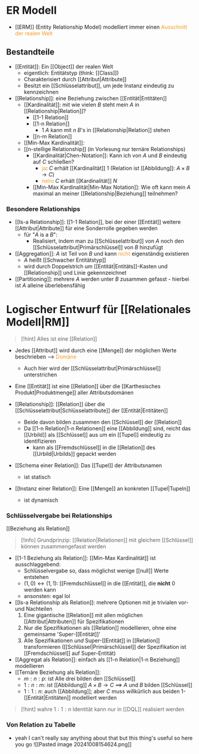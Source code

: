 # ER Modell

- [[ERM]] (Entity Relationship Model) modelliert immer einen <span style="color:rgb(245, 154, 35)">Ausschnitt der realen Welt</span> 

## Bestandteile
- [[Entität]]: Ein [[Object]] der realen Welt
	- eigentlich: Entitätstyp (think: [[Class]])
	- Charakterisiert durch [[Attribut|Attribute]]
	- Besitzt ein [[Schlüsselattribut]], um jede Instanz eindeutig zu kennzeichnen
- [[Relationship]]: eine Beziehung zwischen [[Entität|Entitäten]]
	- [[Kardinalität]]: mit wie vielen $B$ steht mein $A$ in [[Relationship|Relation]]?
		- [[1-1 Relation]]
		- [[1-n Relation]]
			- $1$ $A$ kann mit $n$ $B$'s in [[Relationship|Relation]] stehen
		- [[n-m Relation]]
	- [[Min-Max Kardinalität]]: 
	- [[n-stellige Relationship]] (in Vorlesung nur ternäre Relationships)
		- [[Kardinalität|Chen-Notation]]: Kann ich von $A$ und $B$ eindeutig auf $C$ schließen?
			- <span style="color:rgb(245, 154, 35)">ja</span>: $C$ erhält [[Kardinalität]] $1$ (Relation ist [[Abbildung]]: $A \times B \rightarrow C$)
			- <span style="color:rgb(245, 154, 35)">nein</span>: $C$ erhält [[Kardinalität]] $N$
		- [[Min-Max Kardinalität|Min-Max Notation]]: Wie oft kann mein $A$ maximal an meiner [[Relationship|Beziehung]] teilnehmen? 
### Besondere Relationships
- [[Is-a Relationship]]: [[1-1 Relation]], bei der einer [[Entität]] weitere [[Attribut|Attribute]] für eine Sonderrolle gegeben werden
	- für "$A$ is a $B$":
		- Realisiert, indem man zu [[Schlüsselattribut]] von $A$ noch den [[Schlüsselattribut|Primärschlüssel]] von $B$ hinzufügt
- [[Aggregation]]: $A$ ist Teil von $B$ und kann <span style="color:rgb(245, 154, 35)">nicht</span> eigenständig existieren
	- $A$ heißt [[Schwacher Entitätstyp]]
	- wird durch Doppelstrich um [[Entität|Entitäts]]-Kasten und [[Relationship]] und Linie gekennzeichnet
- [[Partitioning]]: mehrere $A$ werden unter $B$ zusammen gefasst - hierbei ist $A$ alleine überlebensfähig

# Logischer Entwurf für [[Relationales Modell|RM]] 
> [!hint] Alles ist eine [[Relation]]

- Jedes [[Attribut]] wird durch eine [[Menge]] der möglichen Werte beschrieben --> <span style="color:rgb(245, 154, 35)">Domäne</span> 
	- Auch hier wird der [[Schlüsselattribut|Primärschlüssel]] unterstrichen
- Eine [[Entität]] ist eine [[Relation]] über die [[Karthesisches Produkt|Produktmenge]] aller Attributsdomänen
- [[Relationship]]: [[Relation]] über die [[Schlüsselattribut|Schlüsselattribute]] der [[Entität|Entitäten]]
	- Beide davon bilden zusammen den [[Schlüssel]] der [[Relation]]
	- Da [[1-n Relation|1-n Relationen]] eine [[Abbildung]] sind, reicht das [[Urbild]] als [[Schlüssel]] aus um ein [[Tupel]] eindeutig zu identifizieren
		- kann als [[Fremdschlüssel]] in die [[Relation]] des [[Urbild|Urbilds]] gepackt werden

- [[Schema einer Relation]]: Das [[Tupel]] der Attributsnamen
	- ist statisch
- [[Instanz einer Relation]]: Eine [[Menge]] an konkreten [[Tupel|Tupeln]]
	- ist dynamisch


### Schlüsselvergabe bei Relationships
[[Beziehung als Relation]]
> [!info] Grundprinzip: [[Relation|Relationen]] mit gleichem [[Schlüssel]] können zusammengefasst werden

- [[1-1 Beziehung als Relation]]: [[Min-Max Kardinalität]] ist ausschlaggebend:
	- Schlüsselvergabe so, dass möglichst wenige [[null]] Werte entstehen
	- $(1, 0) \leftrightarrow (1, 1)$: [[Fremdschlüssel]] in die [[Entität]], die **nicht** $0$ werden kann
	- ansonsten: egal lol
- [[Is-a Relationship als Relation]]: mehrere Optionen mit je trivialen vor- und Nachteilen
	1. Eine gigantische [[Relation]] mit allen möglichen [[Attribut|Attributen]] für Spezifikationen
	2. Nur die Spezifikationen als [[Relation]] modellieren, ohne eine gemeinsame 'Super-[[Entität]]'
	3. Alle Spezifikationen _und_ Super-[[Entität]] in [[Relation]] transformieren ([[Schlüssel|Primärschlüssel]] der Spezifikation ist [[Fremdschlüssel]] auf Super-Entität)
- [[Aggregat als Relation]]: einfach als [[1-n Relation|1-n Beziehung]] modellieren
- [[Ternäre Beziehung als Relation]]: 
	- $m:n:p$: ist Alle drei bilden den [[Schlüssel]]
	- $1:n:m$: ist [[Abbildung]] $A \times B \rightarrow C$ ==> $A$ und $B$ bilden [[Schlüssel]]
	- $1:1:n$: auch [[Abbildung]]; aber $C$ muss willkürlich aus beiden $1$-[[Entität|Entitäten]] modelliert werden

> [!hint] wahre $1:1:n$ Identität kann nur in [[DQL]] realisiert werden


### Von Relation zu Tabelle
- yeah I can't really say anything about that but this thing's useful so here you go
![[Pasted image 20241008154624.png]]
